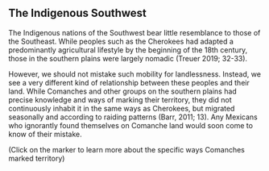 ## The Indigenous Southwest

The Indigenous nations of the Southwest bear little resemblance to those of the Southeast. While peoples such as the Cherokees had adapted a predominantly agricultural lifestyle by the beginning of the 18th century, those in the southern plains were largely nomadic (Treuer 2019; 32-33).

However, we should not mistake such mobility for landlessness. Instead, we see a very different kind of relationship between these peoples and their land. While Comanches and other groups on the southern plains had precise knowledge and ways of marking their territory, they did not continuously inhabit it in the same ways as Cherokees, but migrated seasonally and according to raiding patterns (Barr, 2011; 13). Any Mexicans who ignorantly found themselves on Comanche land would soon come to know of their mistake.

(Click on the marker to learn more about the specific ways Comanches marked territory)
